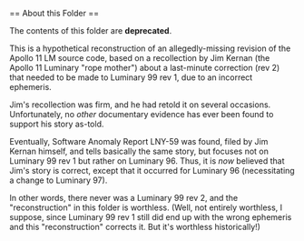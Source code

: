 == About this Folder ==

The contents of this folder are **deprecated**.

This is a hypothetical reconstruction of an allegedly-missing revision of the Apollo 11 LM source code, based on a recollection by Jim Kernan (the Apollo 11 Luminary "rope mother") about a last-minute correction (rev 2) that needed to be made to Luminary 99 rev 1, due to an incorrect ephemeris.

Jim's recollection was firm, and he had retold it on several occasions.  Unfortunately, no *other*
documentary evidence has ever been found to support his story as-told.

Eventually, Software Anomaly Report LNY-59 was found, filed by Jim Kernan himself, and tells basically the same story, but focuses not on Luminary 99 rev 1 but rather on Luminary 96.  Thus, it is *now* believed that Jim's story is correct, except that it occurred for Luminary 96 (necessitating a change to Luminary 97).

In other words, there never was a Luminary 99 rev 2, and the "reconstruction" in this folder is worthless.  (Well, not entirely worthless, I suppose, since Luminary 99 rev 1 still did end up with the wrong ephemeris and this "reconstruction" corrects it.  But it's worthless historically!)

